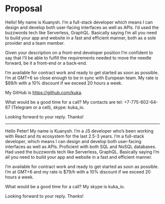 # Proposal

Hello! My name is Kuanysh. I’m a full-stack developer which means I can design
and develop both user-facing interfaces as well as APIs. I’d used the buzzwords
tech like Serverless, GraphQL. Basically saying I’m all you need to build your
app and website in a fast and efficient manner, both as a sole provider and a
team member.

Given your description on a front-end developer position I’m confident to say
that I’ll be able to fulfill the requirements needed to move the needle
forward, be it a front-end or a back-end.

I’m available for contract work and ready to get started as soon as possible.
I’m at GMT+6 so close enough to be in sync with European team. My rate is $89/h
with a 10% discount if we exceed 20 hours a week.

My GitHub is https://github.com/kuka.

What would be a good time for a call? My contacts are tel: +7-775-602-64-67
(Telegram or a cell), skype: kuka_io.

Looking forward to your reply. Thanks!

---

Hello Peter! My name is Kuanysh. I’m a JS developer who’s been working with
React and its ecosystem for the last 2.5-3 years. I’m a full-stack developer,
which means I can design and develop both user-facing interfaces as well as
APIs. Proficient with both SQL and NoSQL databases. Had used the buzzwords tech
like Serverless, GraphQL. Basically saying I’m all you need to build your app
and website in a fast and efficient manner.

I’m available for contract work and ready to get started as soon as possible.
I’m at GMT+6 and my rate is $79/h with a 10% discount if we exceed 20 hours a
week.

What would be a good time for a call? My skype is kuka_io.

Looking forward to your reply. Thanks!
